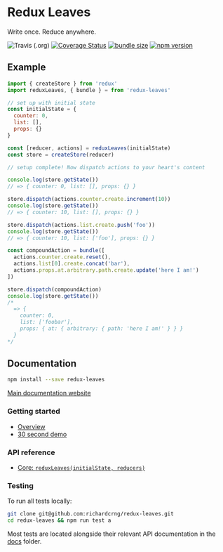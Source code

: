 # Redux Leaves

Write once. Reduce anywhere.

![Travis (.org)](https://img.shields.io/travis/richardcrng/redux-leaves.svg)
[![Coverage Status](https://coveralls.io/repos/github/richardcrng/redux-leaves/badge.svg?branch=buttons)](https://coveralls.io/github/richardcrng/redux-leaves?branch=buttons)
[![bundle size](https://badgen.net/bundlephobia/min/redux-leaves)](https://badgen.net/bundlephobia/min/redux-leaves)
[![npm version](https://badge.fury.io/js/redux-leaves.svg)](https://badge.fury.io/js/redux-leaves)

## Example

```js
import { createStore } from 'redux'
import reduxLeaves, { bundle } = from 'redux-leaves'

// set up with initial state
const initialState = {
  counter: 0,
  list: [],
  props: {}
}

const [reducer, actions] = reduxLeaves(initialState)
const store = createStore(reducer)

// setup complete! Now dispatch actions to your heart's content

console.log(store.getState())
// => { counter: 0, list: [], props: {} } 

store.dispatch(actions.counter.create.increment(10))
console.log(store.getState())
// => { counter: 10, list: [], props: {} }

store.dispatch(actions.list.create.push('foo'))
console.log(store.getState())
// => { counter: 10, list: ['foo'], props: {} }

const compoundAction = bundle([
  actions.counter.create.reset(),
  actions.list[0].create.concat('bar'),
  actions.props.at.arbitrary.path.create.update('here I am!')
])

store.dispatch(compoundAction)
console.log(store.getState())
/*
  => {
    counter: 0,
    list: ['foobar'],
    props: { at: { arbitrary: { path: 'here I am!' } } }
  }
*/
```

## Documentation
```bash
npm install --save redux-leaves
```

[Main documentation website](https://redux-leaves.js.org)

### Getting started
- [Overview](https://redux-leaves.js.org/docs/intro/overview)
- [30 second demo](https://runkit.com/richardcrng/redux-leaves-playground/)

### API reference
- [Core: `reduxLeaves(initialState, reducers)`](https://redux-leaves.js.org/docs/redux-leaves)

### Testing

To run all tests locally:

```bash
git clone git@github.com:richardcrng/redux-leaves.git
cd redux-leaves && npm run test a
```

Most tests are located alongside their relevant API documentation in the [docs](/docs) folder.
